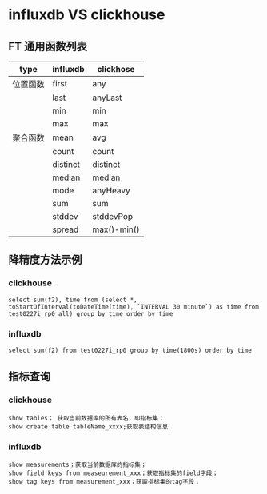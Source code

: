 # influxdb  VS  clickhouse
## FT 通用函数列表

| type | influxdb | clickhose|
|  ----  | ----  | ----|
|位置函数| first | any |
||last|anyLast|
||min|min|
||max|max|
|聚合函数|mean|avg|
||count|count|
||distinct|distinct|
||median| median |
||mode|anyHeavy|
||sum|sum|
||stddev|stddevPop|
||spread|max()-min()|

## 降精度方法示例

### clickhouse

    select sum(f2), time from (select *, toStartOfInterval(toDateTime(time), `INTERVAL 30 minute`) as time from test0227i_rp0_all) group by time order by time

### influxdb

    select sum(f2) from test0227i_rp0 group by time(1800s) order by time

## 指标查询

### clickhouse

    show tables； 获取当前数据库的所有表名，即指标集；
    show create table tableName_xxxx;获取表结构信息
    
### influxdb

    show measurements；获取当前数据库的指标集；
    show field keys from measeurement_xxx；获取指标集的field字段；
    show tag keys from measurement_xxx；获取指标集的tag字段；
    
